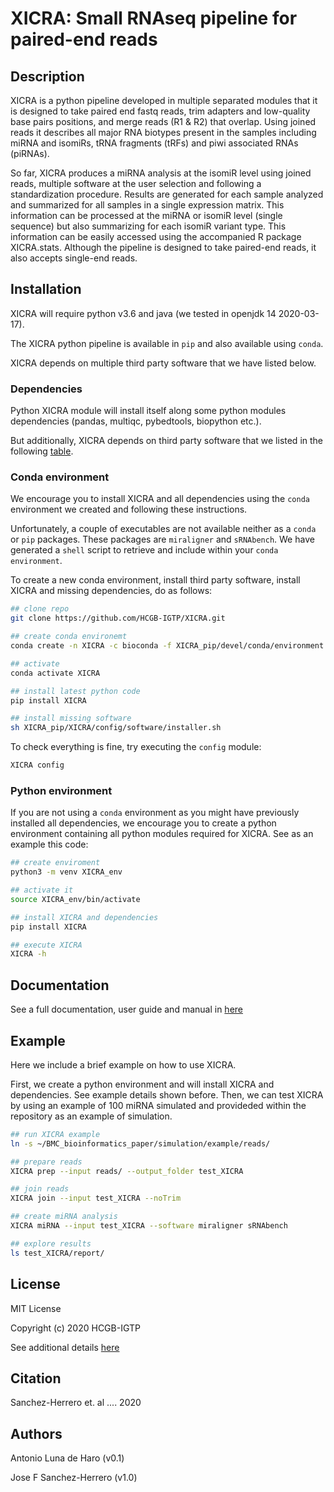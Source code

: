 # XICRA: Small RNAseq pipeline for paired-end reads

## Description

XICRA is a python pipeline developed in multiple separated modules that it is designed to take 
paired end fastq reads, trim adapters and low-quality base pairs positions, and merge reads (R1 & R2) 
that overlap. Using joined reads it describes all major RNA biotypes present in the samples including 
miRNA and isomiRs, tRNA fragments (tRFs) and piwi associated RNAs (piRNAs).

So far, XICRA produces a miRNA analysis at the isomiR level using joined reads, multiple software at the 
user selection and following a standardization procedure. Results are generated for each sample analyzed and 
summarized for all samples in a single expression matrix. This information can be processed at the miRNA or 
isomiR level (single sequence) but also summarizing for each isomiR variant type. This information can be 
easily accessed using the accompanied R package XICRA.stats. Although the pipeline is designed to take 
paired-end reads, it also accepts single-end reads.

## Installation

XICRA will require python v3.6 and java (we tested in openjdk 14 2020-03-17).

The XICRA python pipeline is available in `pip` and also available using `conda`.

XICRA depends on multiple third party software that we have listed below.

### Dependencies 

Python XICRA module will install itself along some python modules dependencies (pandas, multiqc, pybedtools, biopython etc.). 

But additionally, XICRA depends on third party software that we listed in the following [table](https://github.com/HCGB-IGTP/XICRA/blob/master/XICRA_pip/XICRA/config/software/soft_dependencies.csv).

### Conda environment

We encourage you to install XICRA and all dependencies using the `conda` environment we created and following these instructions. 

Unfortunately, a couple of executables are not available neither as a `conda` or `pip` packages. These packages are `miraligner` and `sRNAbench`. We have generated a `shell` script to retrieve and include within your `conda environment`.

To create a new conda environment, install third party software, install XICRA and missing dependencies, do as follows:

```sh
## clone repo
git clone https://github.com/HCGB-IGTP/XICRA.git

## create conda environemt
conda create -n XICRA -c bioconda -f XICRA_pip/devel/conda/environment.yml

## activate
conda activate XICRA

## install latest python code
pip install XICRA

## install missing software
sh XICRA_pip/XICRA/config/software/installer.sh
```

To check everything is fine, try executing the `config` module:
```sh
XICRA config
```


### Python environment

If you are not using a `conda` environment as you might have previously installed all dependencies, we encourage you to create a python environment containing all python modules required for XICRA. See as an example this code:

```sh
## create enviroment
python3 -m venv XICRA_env

## activate it
source XICRA_env/bin/activate

## install XICRA and dependencies
pip install XICRA

## execute XICRA
XICRA -h
```

## Documentation

See a full documentation, user guide and manual in [here](https://readthedocs.org/)

## Example
Here we include a brief example on how to use XICRA.

First, we create a python environment and will install XICRA and dependencies. See example details shown before.
Then, we can test XICRA by using an example of 100 miRNA simulated and provideded within the repository as an example of simulation.

```sh
## run XICRA example
ln -s ~/BMC_bioinformatics_paper/simulation/example/reads/

## prepare reads
XICRA prep --input reads/ --output_folder test_XICRA

## join reads
XICRA join --input test_XICRA --noTrim

## create miRNA analysis
XICRA miRNA --input test_XICRA --software miraligner sRNAbench

## explore results
ls test_XICRA/report/
```

## License 
MIT License

Copyright (c) 2020 HCGB-IGTP

See additional details [here](LICENSE)

## Citation
Sanchez-Herrero et. al .... 2020

## Authors
Antonio Luna de Haro (v0.1)

Jose F Sanchez-Herrero (v1.0)	
